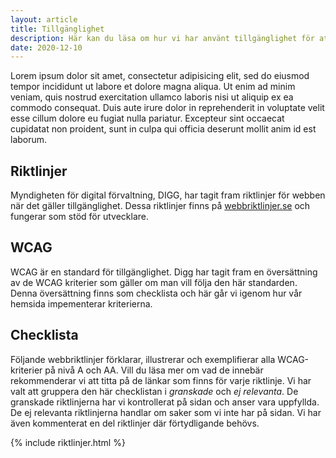 ```yaml
---
layout: article
title: Tillgänglighet
description: Här kan du läsa om hur vi har använt tillgänglighet för att bygga en bättre hemsida.
date: 2020-12-10
---
```


Lorem ipsum dolor sit amet, consectetur adipisicing elit, sed do eiusmod tempor incididunt ut labore et dolore magna aliqua. Ut enim ad minim veniam, quis nostrud exercitation ullamco laboris nisi ut aliquip ex ea commodo consequat. Duis aute irure dolor in reprehenderit in voluptate velit esse cillum dolore eu fugiat nulla pariatur. Excepteur sint occaecat cupidatat non proident, sunt in culpa qui officia deserunt mollit anim id est laborum.

## Riktlinjer
Myndigheten för digital förvaltning, DIGG, har tagit fram riktlinjer för webben när det gäller tillgänglighet.
Dessa riktlinjer finns på <a href="https://webbriktlinjer.se/">webbriktlinjer.se</a> och fungerar som stöd för utvecklare.

## WCAG
<p>WCAG är en standard för tillgänglighet.
Digg har tagit fram en översättning av de WCAG kriterier som gäller om man vill följa den här standarden.
Denna översättning finns som checklista och här går vi igenom hur vår hemsida impementerar kriterierna.
</p>

## Checklista
Följande webbriktlinjer förklarar, illustrerar och exemplifierar alla WCAG-kriterier på nivå A och AA.
Vill du läsa mer om vad de innebär rekommenderar vi att titta på de länkar som finns för varje riktlinje.
Vi har valt att gruppera den här checklistan i <em>granskade</em> och <em>ej relevanta</em>.
De granskade riktlinjerna har vi kontrollerat på sidan och anser vara uppfyllda.
De ej relevanta riktlinjerna handlar om saker som vi inte har på sidan.
Vi har även kommenterat en del riktlinjer där förtydligande behövs.

{% include riktlinjer.html %}
